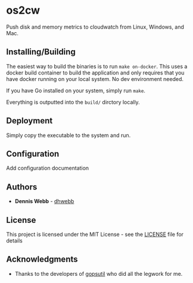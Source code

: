 # os2cw
Push disk and memory metrics to cloudwatch from Linux, Windows, and Mac.

## Installing/Building

The easiest way to build the binaries is to run `make on-docker`.
This uses a docker build container to build the application and only requires that you
have docker running on your local system.  No dev environment needed.

If you have Go installed on your system, simply run `make`.

Everything is outputted into the `build/` dirctory locally.

## Deployment

Simply copy the executable to the system and run.

## Configuration

Add configuration documentation

## Authors

* **Dennis Webb** - [dhwebb](https://github.com/dhwebb)

## License

This project is licensed under the MIT License - see the [LICENSE](LICENSE) file for details

## Acknowledgments

* Thanks to the developers of [gopsutil](https://github.com/shirou/gopsutil) who did all the legwork for me.
